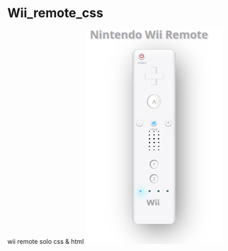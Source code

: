 # Wii_remote_css
 wii remote solo css & html
![](https://github.com/EricERodriguez/Wii_remote_css/blob/main/asset/image/wii.png?raw=true)
